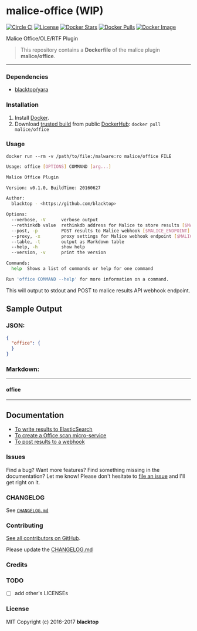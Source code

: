 malice-office (WIP)
===================

[![Circle CI](https://circleci.com/gh/malice-plugins/office.png?style=shield)](https://circleci.com/gh/malice-plugins/office) [![License](http://img.shields.io/:license-mit-blue.svg)](http://doge.mit-license.org) [![Docker Stars](https://img.shields.io/docker/stars/malice/office.svg)](https://hub.docker.com/r/malice/office/) [![Docker Pulls](https://img.shields.io/docker/pulls/malice/office.svg)](https://hub.docker.com/r/malice/office/) [![Docker Image](https://img.shields.io/badge/docker%20image-77.4MB-blue.svg)](https://hub.docker.com/r/malice/office/)

Malice Office/OLE/RTF Plugin

> This repository contains a **Dockerfile** of the malice plugin **malice/office**.

___

### Dependencies

-	[blacktop/yara](https://hub.docker.com/r/blacktop/yara/)

### Installation

1.	Install [Docker](https://www.docker.io/).
2.	Download [trusted build](https://hub.docker.com/r/malice/office/) from public [DockerHub](https://hub.docker.com): `docker pull malice/office`

### Usage

```
docker run --rm -v /path/to/file:/malware:ro malice/office FILE
```

```bash
Usage: office [OPTIONS] COMMAND [arg...]

Malice Office Plugin

Version: v0.1.0, BuildTime: 20160627

Author:
  blacktop - <https://github.com/blacktop>

Options:
  --verbose, -V      verbose output
  --rethinkdb value  rethinkdb address for Malice to store results [$MALICE_RETHINKDB]
  --post, -p         POST results to Malice webhook [$MALICE_ENDPOINT]
  --proxy, -x        proxy settings for Malice webhook endpoint [$MALICE_PROXY]
  --table, -t        output as Markdown table
  --help, -h         show help
  --version, -v      print the version

Commands:
  help  Shows a list of commands or help for one command

Run 'office COMMAND --help' for more information on a command.
```

This will output to stdout and POST to malice results API webhook endpoint.

Sample Output
-------------

### JSON:

```json
{
  "office": {
  }
}
```

### Markdown:

---

#### office

---

Documentation
-------------

-	[To write results to ElasticSearch](https://github.com/malice-plugins/office/blob/master/docs/elasticsearch.md)
-	[To create a Office scan micro-service](https://github.com/malice-plugins/office/blob/master/docs/web.md)
-	[To post results to a webhook](https://github.com/malice-plugins/office/blob/master/docs/callback.md)

### Issues

Find a bug? Want more features? Find something missing in the documentation? Let me know! Please don't hesitate to [file an issue](https://github.com/malice-plugins/office/issues/new) and I'll get right on it.

### CHANGELOG

See [`CHANGELOG.md`](https://github.com/malice-plugins/office/blob/master/CHANGELOG.md)

### Contributing

[See all contributors on GitHub](https://github.com/malice-plugins/office/graphs/contributors).

Please update the [CHANGELOG.md](https://github.com/malice-plugins/office/blob/master/CHANGELOG)

### Credits

### TODO

- [ ] add other's LICENSEs

### License

MIT Copyright (c) 2016-2017 **blacktop**
